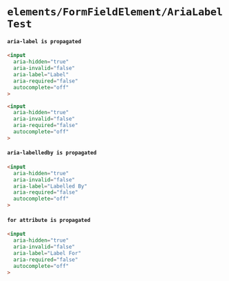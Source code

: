 # `elements/FormFieldElement/AriaLabelTest`

#### `aria-label is propagated`

```html
<input
  aria-hidden="true"
  aria-invalid="false"
  aria-label="Label"
  aria-required="false"
  autocomplete="off"
>

```

```html
<input
  aria-hidden="true"
  aria-invalid="false"
  aria-required="false"
  autocomplete="off"
>

```

#### `aria-labelledby is propagated`

```html
<input
  aria-hidden="true"
  aria-invalid="false"
  aria-label="Labelled By"
  aria-required="false"
  autocomplete="off"
>

```

#### `for attribute is propagated`

```html
<input
  aria-hidden="true"
  aria-invalid="false"
  aria-label="Label For"
  aria-required="false"
  autocomplete="off"
>

```

